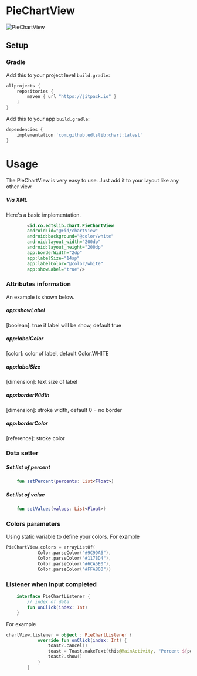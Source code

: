# PieChartView

![PieChartView](https://i.ibb.co/F6VdTY0/Screen-Shot-2022-04-13-at-16-29-29.png)
## Setup
### Gradle

Add this to your project level `build.gradle`:
```groovy
allprojects {
    repositories {
        maven { url "https://jitpack.io" }
    }
}
```
Add this to your app `build.gradle`:
```groovy
dependencies {
    implementation 'com.github.edtslib:chart:latest'
}
```
# Usage

The PieChartView is very easy to use. Just add it to your layout like any other view.
##### Via XML

Here's a basic implementation.

```xml
        <id.co.edtslib.chart.PieChartView
        android:id="@+id/chartView"
        android:background="@color/white"
        android:layout_width="200dp"
        android:layout_height="200dp"
        app:borderWidth="2dp"
        app:labelSize="14sp"
        app:labelColor="@color/white"
        app:showLabel="true"/>
```
### Attributes information

An example is shown below.

##### _app:showLabel_
[boolean]: true if label will be show, default true

##### _app:labelColor_
[color]: color of label, default Color.WHITE

##### _app:labelSize_
[dimension]: text size of label

##### _app:borderWidth_
[dimension]: stroke width, default 0 = no border

##### _app:borderColor_
[reference]: stroke color

### Data setter
##### Set list of percent

```kotlin
    fun setPercent(percents: List<Float>)
```

##### Set list of value
```kotlin
    fun setValues(values: List<Float>)
```

### Colors parameters

Using static variable to define your colors. For example
```kotlin
PieChartView.colors = arrayListOf(
            Color.parseColor("#9C9DA6"),
            Color.parseColor("#1178D4"),
            Color.parseColor("#6CA5E0"),
            Color.parseColor("#FFA800"))
```

### Listener when input completed
```kotlin
    interface PieChartListener {
        // index of data
        fun onClick(index: Int)
    }
```

For example
```kotlin
chartView.listener = object : PieChartListener {
            override fun onClick(index: Int) {
                toast?.cancel()
                toast = Toast.makeText(this@MainActivity, "Percent ${percents[index]}", Toast.LENGTH_SHORT)
                toast?.show()
            }
        }
```






